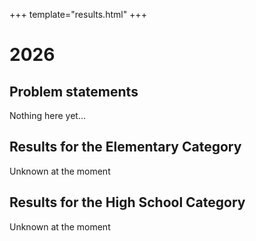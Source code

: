 +++
template="results.html"
+++

# 2026

## Problem statements

Nothing here yet...


## Results for the Elementary Category

Unknown at the moment

## Results for the High School Category

Unknown at the moment

